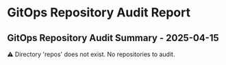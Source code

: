 # GitOps Repository Audit Report

## GitOps Repository Audit Summary - 2025-04-15
⚠️ Directory 'repos' does not exist. No repositories to audit.
